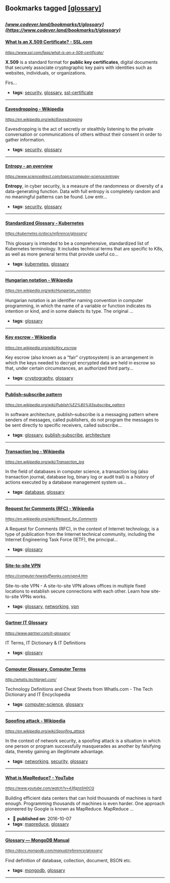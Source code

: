 ## Bookmarks tagged [[glossary]](https://www.codever.land/search?q=[glossary])

_<sup><sup>[www.codever.land/bookmarks/t/glossary](https://www.codever.land/bookmarks/t/glossary)</sup></sup>_
---
#### [What Is an X.509 Certificate? - SSL.com](https://www.ssl.com/faqs/what-is-an-x-509-certificate/)
_<sup>https://www.ssl.com/faqs/what-is-an-x-509-certificate/</sup>_

**X.509** is a standard format for **public key certificates**, digital documents that securely associate cryptographic key pairs with identities such as websites, individuals, or organizations.

Firs...
* **tags**: [security](../tagged/security.md), [glossary](../tagged/glossary.md), [ssl-certificate](../tagged/ssl-certificate.md)
---
#### [Eavesdropping - Wikipedia](https://en.wikipedia.org/wiki/Eavesdropping)
_<sup>https://en.wikipedia.org/wiki/Eavesdropping</sup>_

Eavesdropping is the act of secretly or stealthily listening to the private conversation or communications of others without their consent in order to gather information.
* **tags**: [security](../tagged/security.md), [glossary](../tagged/glossary.md)
---
#### [Entropy - an overview](https://www.sciencedirect.com/topics/computer-science/entropy)
_<sup>https://www.sciencedirect.com/topics/computer-science/entropy</sup>_

**Entropy**, in cyber security, is a measure of the randomness or diversity of a data-generating function. Data with full entropy is completely random and no meaningful patterns can be found. Low entr...
* **tags**: [security](../tagged/security.md), [glossary](../tagged/glossary.md)
---
#### [Standardized Glossary - Kubernetes](https://kubernetes.io/docs/reference/glossary/)
_<sup>https://kubernetes.io/docs/reference/glossary/</sup>_

This glossary is intended to be a comprehensive, standardized list of Kubernetes terminology. It includes technical terms that are specific to K8s, as well as more general terms that provide useful co...
* **tags**: [kubernetes](../tagged/kubernetes.md), [glossary](../tagged/glossary.md)
---
#### [Hungarian notation - Wikipedia](https://en.wikipedia.org/wiki/Hungarian_notation)
_<sup>https://en.wikipedia.org/wiki/Hungarian_notation</sup>_

Hungarian notation is an identifier naming convention in computer programming, in which the name of a variable or function indicates its intention or kind, and in some dialects its type. The original ...
* **tags**: [glossary](../tagged/glossary.md)
---
#### [Key escrow - Wikipedia](https://en.wikipedia.org/wiki/Key_escrow)
_<sup>https://en.wikipedia.org/wiki/Key_escrow</sup>_

Key escrow (also known as a “fair” cryptosystem) is an arrangement in which the keys needed to decrypt encrypted data are held in escrow so that, under certain circumstances, an authorized third party...
* **tags**: [cryptography](../tagged/cryptography.md), [glossary](../tagged/glossary.md)
---
#### [Publish–subscribe pattern](https://en.wikipedia.org/wiki/Publish%E2%80%93subscribe_pattern)
_<sup>https://en.wikipedia.org/wiki/Publish%E2%80%93subscribe_pattern</sup>_

In software architecture, publish–subscribe is a messaging pattern where senders of messages, called publishers, do not program the messages to be sent directly to specific receivers, called subscribe...
* **tags**: [glossary](../tagged/glossary.md), [publish-subscribe](../tagged/publish-subscribe.md), [architecture](../tagged/architecture.md)
---
#### [Transaction log - Wikipedia](https://en.wikipedia.org/wiki/Transaction_log)
_<sup>https://en.wikipedia.org/wiki/Transaction_log</sup>_

In the field of databases in computer science, a transaction log (also transaction journal, database log, binary log or audit trail) is a history of actions executed by a database management system us...
* **tags**: [database](../tagged/database.md), [glossary](../tagged/glossary.md)
---
#### [Request for Comments (RFC) - Wikipedia](https://en.wikipedia.org/wiki/Request_for_Comments)
_<sup>https://en.wikipedia.org/wiki/Request_for_Comments</sup>_

A Request for Comments (RFC), in the context of Internet technology, is a type of publication from the Internet technical community, including the Internet Engineering Task Force (IETF), the principal...
* **tags**: [glossary](../tagged/glossary.md)
---
#### [Site-to-site VPN](https://computer.howstuffworks.com/vpn4.htm)
_<sup>https://computer.howstuffworks.com/vpn4.htm</sup>_

Site-to-site VPN - A site-to-site VPN allows offices in multiple fixed locations to establish secure connections with each other. Learn how site-to-site VPNs works.
* **tags**: [glossary](../tagged/glossary.md), [networking](../tagged/networking.md), [vpn](../tagged/vpn.md)
---
#### [Gartner IT Glossary](https://www.gartner.com/it-glossary/)
_<sup>https://www.gartner.com/it-glossary/</sup>_

IT Terms, IT Dictionary & IT Definitions
* **tags**: [glossary](../tagged/glossary.md)
---
#### [Computer Glossary, Computer Terms](http://whatis.techtarget.com/)
_<sup>http://whatis.techtarget.com/</sup>_

Technology Definitions and Cheat Sheets from WhatIs.com - The Tech Dictionary and IT Encyclopedia
* **tags**: [computer-science](../tagged/computer-science.md), [glossary](../tagged/glossary.md)
---
#### [Spoofing attack - Wikipedia](https://en.wikipedia.org/wiki/Spoofing_attack)
_<sup>https://en.wikipedia.org/wiki/Spoofing_attack</sup>_

In the context of network security, a spoofing attack is a situation in which one person or program successfully masquerades as another by falsifying data, thereby gaining an illegitimate advantage.
* **tags**: [networking](../tagged/networking.md), [security](../tagged/security.md), [glossary](../tagged/glossary.md)
---
#### [What is MapReduce? - YouTube](https://www.youtube.com/watch?v=43fqzaSH0CQ)
_<sup>https://www.youtube.com/watch?v=43fqzaSH0CQ</sup>_

Building efficient data centers that can hold thousands of machines is hard enough. Programming thousands of machines is even harder. One approach pioneered by Google is known as MapReduce. MapReduce ...
* :calendar: **published on**: 2016-10-07
* **tags**: [mapreduce](../tagged/mapreduce.md), [glossary](../tagged/glossary.md)
---
#### [Glossary — MongoDB Manual](https://docs.mongodb.com/manual/reference/glossary/)
_<sup>https://docs.mongodb.com/manual/reference/glossary/</sup>_

Find definition of database, collection, document, BSON etc.
* **tags**: [mongodb](../tagged/mongodb.md), [glossary](../tagged/glossary.md)
---
